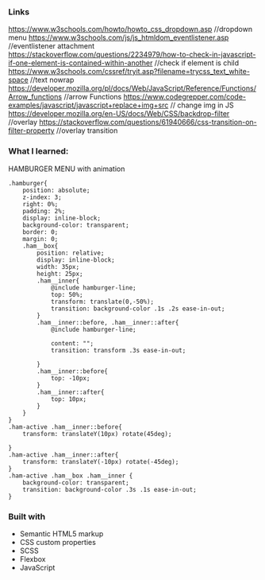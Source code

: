 ### Links
https://www.w3schools.com/howto/howto_css_dropdown.asp  //dropdown menu
https://www.w3schools.com/js/js_htmldom_eventlistener.asp //eventlistener attachment
https://stackoverflow.com/questions/2234979/how-to-check-in-javascript-if-one-element-is-contained-within-another //check if element is child 
https://www.w3schools.com/cssref/tryit.asp?filename=trycss_text_white-space //text nowrap
https://developer.mozilla.org/pl/docs/Web/JavaScript/Reference/Functions/Arrow_functions //arrow Functions
https://www.codegrepper.com/code-examples/javascript/javascript+replace+img+src // change img in JS
https://developer.mozilla.org/en-US/docs/Web/CSS/backdrop-filter //overlay
https://stackoverflow.com/questions/61940666/css-transition-on-filter-property //overlay transition

### What I learned:
HAMBURGER MENU with animation

	.hamburger{
		position: absolute;
		z-index: 3;
		right: 0%;
		padding: 2%;
		display: inline-block;
		background-color: transparent;
		border: 0;
		margin: 0;
		.ham__box{
			position: relative;
			display: inline-block;
			width: 35px;
			height: 25px;
			.ham__inner{
				@include hamburger-line;
				top: 50%;
				transform: translate(0,-50%);
				transition: background-color .1s .2s ease-in-out;
			}
			.ham__inner::before, .ham__inner::after{
				@include hamburger-line;

				content: "";
				transition: transform .3s ease-in-out;
				
			}
			.ham__inner::before{
				top: -10px;
			}
			.ham__inner::after{
				top: 10px;
			}
		}	
	}
	.ham-active .ham__inner::before{
		transform: translateY(10px) rotate(45deg);
		
	}
	.ham-active .ham__inner::after{
		transform: translateY(-10px) rotate(-45deg);
	}
	.ham-active .ham__box .ham__inner {
		background-color: transparent;
		transition: background-color .3s .1s ease-in-out;
	}
### Built with
- Semantic HTML5 markup
- CSS custom properties
- SCSS 
- Flexbox
- JavaScript